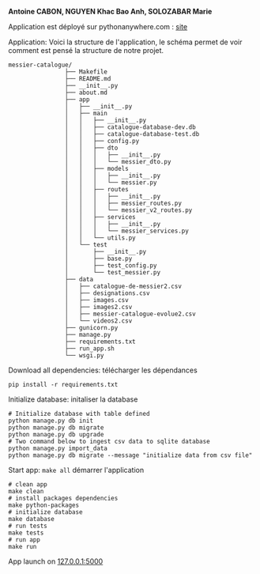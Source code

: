 **Antoine CABON, NGUYEN Khac Bao Anh, SOLOZABAR Marie**

Application est déployé sur pythonanywhere.com : [site](http://anh.pythonanywhere.com/)

Application:  Voici la structure de l'application, le schéma permet de voir comment est pensé la structure de notre projet.

    messier-catalogue/
                    ├── Makefile
                    ├── README.md
                    ├── __init__.py
                    ├── about.md
                    ├── app
                    │   ├── __init__.py
                    │   ├── main
                    │   │   ├── __init__.py
                    │   │   ├── catalogue-database-dev.db
                    │   │   ├── catalogue-database-test.db
                    │   │   ├── config.py
                    │   │   ├── dto
                    │   │   │   ├── __init__.py
                    │   │   │   └── messier_dto.py
                    │   │   ├── models
                    │   │   │   ├── __init__.py
                    │   │   │   └── messier.py
                    │   │   ├── routes
                    │   │   │   ├── __init__.py
                    │   │   │   ├── messier_routes.py
                    │   │   │   └── messier_v2_routes.py
                    │   │   ├── services
                    │   │   │   ├── __init__.py
                    │   │   │   └── messier_services.py
                    │   │   └── utils.py
                    │   └── test
                    │       ├── __init__.py
                    │       ├── base.py
                    │       ├── test_config.py
                    │       └── test_messier.py
                    ├── data
                    │   ├── catalogue-de-messier2.csv
                    │   ├── designations.csv
                    │   ├── images.csv
                    │   ├── images2.csv
                    │   ├── messier-catalogue-evolue2.csv
                    │   └── videos2.csv
                    ├── gunicorn.py
                    ├── manage.py
                    ├── requirements.txt
                    ├── run_app.sh
                    └── wsgi.py

Download all dependencies: télécharger les dépendances

    pip install -r requirements.txt

Initialize database: initaliser la database 
    
    # Initialize database with table defined
    python manage.py db init 
    python manage.py db migrate
    python manage.py db upgrade
    # Two command below to ingest csv data to sqlite database
    python manage.py import_data
    python manage.py db migrate --message "initialize data from csv file"


Start app: ```make all``` démarrer l'application

    # clean app
    make clean
    # install packages dependencies
    make python-packages
    # initialize database
    make database
    # run tests
    make tests
    # run app
    make run


App launch on [127.0.0.1:5000](127.0.0.1:5000)

